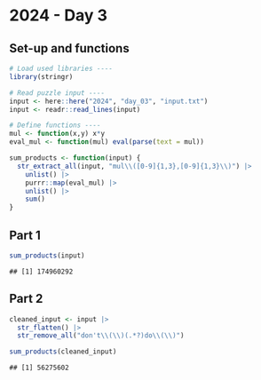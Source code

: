 2024 - Day 3
================

## Set-up and functions

``` r
# Load used libraries ----
library(stringr)

# Read puzzle input ----
input <- here::here("2024", "day_03", "input.txt")
input <- readr::read_lines(input)

# Define functions ----
mul <- function(x,y) x*y
eval_mul <- function(mul) eval(parse(text = mul))

sum_products <- function(input) {
  str_extract_all(input, "mul\\([0-9]{1,3},[0-9]{1,3}\\)") |>
    unlist() |>
    purrr::map(eval_mul) |>
    unlist() |>
    sum()
}
```

## Part 1

``` r
sum_products(input)
```

    ## [1] 174960292

## Part 2

``` r
cleaned_input <- input |>
  str_flatten() |>
  str_remove_all("don't\\(\\)(.*?)do\\(\\)")

sum_products(cleaned_input)
```

    ## [1] 56275602
